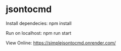 # jsontocmd

Install dependecies: npm install

Run on localhost: npm run start

View Online: https://simplejsontocmd.onrender.com/
